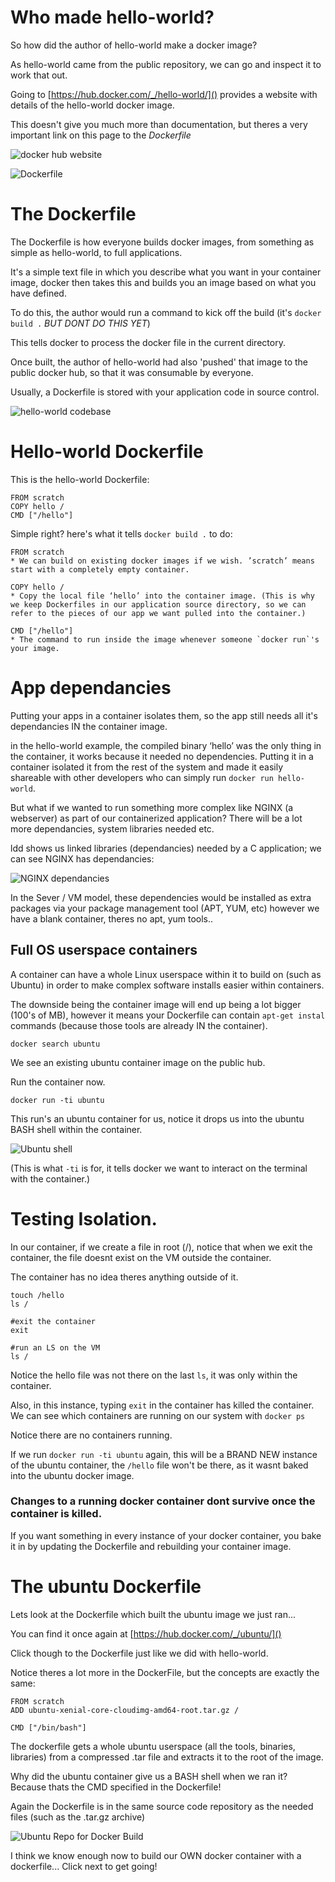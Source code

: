 # Who made hello-world?

So how did the author of hello-world make a docker image?

As hello-world came from the public repository, we can go and inspect it to work that out.

Going to [https://hub.docker.com/_/hello-world/]() provides a website with details of the hello-world docker image.

This doesn't give you much more than documentation, but theres a very important link on this page to the *Dockerfile*

![docker hub website](https://github.com/kiskander/LC-hcloud-proposal/blob/main/04-docker/assets/images/dockerhub1.png?raw=true)

![Dockerfile](https://github.com/kiskander/LC-hcloud-proposal/blob/main/04-docker/assets/images/dockerfile1.png?raw=true)

# The Dockerfile

The Dockerfile is how everyone builds docker images, from something as simple as hello-world, to full applications.

It's a simple text file in which you describe what you want in your container image, docker then takes this and builds you an image based on what you have defined.

To do this, the author would run a command to kick off the build (it's `docker build .` *BUT DONT DO THIS YET*)

This tells docker to process the docker file in the current directory.

Once built, the author of hello-world had also 'pushed' that image to the public docker hub, so that it was consumable by everyone.

Usually, a Dockerfile is stored with your application code in source control.

![hello-world codebase](https://github.com/kiskander/LC-hcloud-proposal/blob/main/04-docker/assets/images/hello-codebase.png?raw=true)

# Hello-world Dockerfile

This is the hello-world Dockerfile:

```
FROM scratch
COPY hello /
CMD ["/hello"]
```

Simple right? here's what it tells `docker build .` to do:

    FROM scratch
    * We can build on existing docker images if we wish. ’scratch’ means start with a completely empty container.

    COPY hello /
    * Copy the local file ‘hello’ into the container image. (This is why we keep Dockerfiles in our application source directory, so we can refer to the pieces of our app we want pulled into the container.)

    CMD ["/hello"]
    * The command to run inside the image whenever someone `docker run`'s your image.

# App dependancies

Putting your apps in a container isolates them, so the app still needs all it's dependancies IN the container image.

in the hello-world example, the compiled binary ‘hello’ was the only thing in the container, it works because it needed no dependencies. Putting it in a container isolated it from the rest of the system and made it easily shareable with other developers who can simply run `docker run hello-world`.

But what if we wanted to run something more complex like NGINX (a webserver) as part of our containerized application? There will be a lot more dependancies, system libraries needed etc.

ldd shows us linked libraries (dependancies) needed by a C application; we can see NGINX has dependancies:

![NGINX dependancies](https://github.com/kiskander/LC-hcloud-proposal/blob/main/04-docker/assets/images/ldd1.png?raw=true)

In the Sever / VM model, these dependencies would be installed as extra packages via your package management tool (APT, YUM, etc) however we have a blank container, theres no apt, yum tools..

## Full OS userspace containers

A container can have a whole Linux userspace within it to build on (such as Ubuntu) in order to make complex software installs easier within containers.

The downside being the container image will end up being a lot bigger (100's of MB), however it means your Dockerfile can contain `apt-get instal` commands (because those tools are already IN the container).

```
docker search ubuntu
```

We see an existing ubuntu container image on the public hub.

Run the container now.

```
docker run -ti ubuntu
```

This run's an ubuntu container for us, notice it drops us into the ubuntu BASH shell within the container.

![Ubuntu shell](https://github.com/kiskander/LC-hcloud-proposal/blob/main/04-docker/assets/images/ubuntu1.png?raw=true)

(This is what `-ti` is for, it tells docker we want to interact on the terminal with the container.)

# Testing Isolation.

In our container, if we create a file in root (/), notice that when we exit the container, the file doesnt exist on the VM outside the container.

The container has no idea theres anything outside of it.

```
touch /hello
ls /

#exit the container
exit

#run an LS on the VM
ls /
```

Notice the hello file was not there on the last `ls`, it was only within the container.

Also, in this instance, typing `exit` in the container has killed the container. We can see which containers are running on our system with `docker ps`

Notice there are no containers running.

If we run `docker run -ti ubuntu` again, this will be a BRAND NEW instance of the ubuntu container, the `/hello` file won't be there, as it wasnt baked into the ubuntu docker image.

### Changes to a running docker container dont survive once the container is killed.

If you want something in every instance of your docker container, you bake it in by updating the Dockerfile and rebuilding your container image.

# The ubuntu Dockerfile

Lets look at the Dockerfile which built the ubuntu image we just ran...

You can find it once again at [https://hub.docker.com/_/ubuntu/]()

Click though to the Dockerfile just like we did with hello-world.

Notice theres a lot more in the DockerFile, but the concepts are exactly the same:

```
FROM scratch
ADD ubuntu-xenial-core-cloudimg-amd64-root.tar.gz /

CMD ["/bin/bash"]
```

The dockerfile gets a whole ubuntu userspace (all the tools, binaries, libraries) from a compressed .tar file and extracts it to the root of the image.

Why did the ubuntu container give us a BASH shell when we ran it? Because thats the CMD specified in the Dockerfile!

Again the Dockerfile is in the same source code repository as the needed files (such as the .tar.gz archive)

![Ubuntu Repo for Docker Build](https://github.com/kiskander/LC-hcloud-proposal/blob/main/04-docker/assets/images/ubunturepo1.png?raw=true)

I think we know enough now to build our OWN docker container with a dockerfile... Click next to get going!
